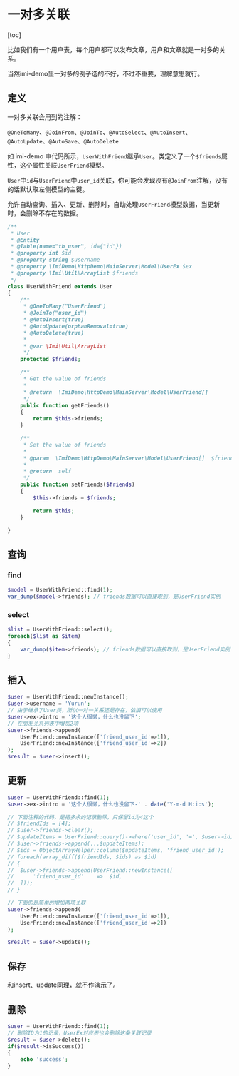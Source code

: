 # 一对多关联

[toc]

比如我们有一个用户表，每个用户都可以发布文章，用户和文章就是一对多的关系。

当然imi-demo里一对多的例子选的不好，不过不重要，理解意思就行。

## 定义

一对多关联会用到的注解：

`@OneToMany`、`@JoinFrom`、`@JoinTo`、`@AutoSelect`、`@AutoInsert`、`@AutoUpdate`、`@AutoSave`、`@AutoDelete`

如 imi-demo 中代码所示，`UserWithFriend`继承`User`。类定义了一个`$friends`属性，这个属性关联`UserFriend`模型。

`User`中`id`与`UserFriend`中`user_id`关联，你可能会发现没有`@JoinFrom`注解，没有的话默认取左侧模型的主键。

允许自动查询、插入、更新、删除时，自动处理`UserFriend`模型数据，当更新时，会删除不存在的数据。

```php
/**
 * User
 * @Entity
 * @Table(name="tb_user", id={"id"})
 * @property int $id
 * @property string $username
 * @property \ImiDemo\HttpDemo\MainServer\Model\UserEx $ex
 * @property \Imi\Util\ArrayList $friends
 */
class UserWithFriend extends User
{
	/**
	 * @OneToMany("UserFriend")
	 * @JoinTo("user_id")
	 * @AutoInsert(true)
	 * @AutoUpdate(orphanRemoval=true)
	 * @AutoDelete(true)
	 *
	 * @var \Imi\Util\ArrayList
	 */
	protected $friends;

	/**
	 * Get the value of friends
	 *
	 * @return  \ImiDemo\HttpDemo\MainServer\Model\UserFriend[]
	 */ 
	public function getFriends()
	{
		return $this->friends;
	}

	/**
	 * Set the value of friends
	 *
	 * @param  \ImiDemo\HttpDemo\MainServer\Model\UserFriend[]  $friends
	 *
	 * @return  self
	 */ 
	public function setFriends($friends)
	{
		$this->friends = $friends;

		return $this;
	}

}
```

## 查询

### find

```php
$model = UserWithFriend::find(1);
var_dump($model->friends); // friends数据可以直接取到，是UserFriend实例
```

### select

```php
$list = UserWithFriend::select();
foreach($list as $item)
{
	var_dump($item->friends); // friends数据可以直接取到，是UserFriend实例
}
```

## 插入

```php
$user = UserWithFriend::newInstance();
$user->username = 'Yurun';
// 由于继承了User类，所以一对一关系还是存在，依旧可以使用
$user->ex->intro = '这个人很懒，什么也没留下';
// 在朋友关系列表中增加2项
$user->friends->append(
	UserFriend::newInstance(['friend_user_id'=>1]), 
	UserFriend::newInstance(['friend_user_id'=>2])
);
$result = $user->insert();
```

## 更新

```php
$user = UserWithFriend::find(1);
$user->ex->intro = '这个人很懒，什么也没留下-' . date('Y-m-d H:i:s');

// 下面注释的代码，是把多余的记录删除，只保留id为4这个
// $friendIds = [4];
// $user->friends->clear();
// $updateItems = UserFriend::query()->where('user_id', '=', $user->id)->whereIn('friend_user_id', $friendIds)->select()->getArray();
// $user->friends->append(...$updateItems);
// $ids = ObjectArrayHelper::column($updateItems, 'friend_user_id');
// foreach(array_diff($friendIds, $ids) as $id)
// {
// 	$user->friends->append(UserFriend::newInstance([
// 		'friend_user_id'	=>	$id,
// 	]));
// }

// 下面的是简单的增加两项关联
$user->friends->append(
	UserFriend::newInstance(['friend_user_id'=>1]), 
	UserFriend::newInstance(['friend_user_id'=>2])
);

$result = $user->update();
```

## 保存

和insert、update同理，就不作演示了。

## 删除

```php
$user = UserWithFriend::find(1);
// 删除ID为1的记录，UserEx对应表也会删除这条关联记录
$result = $user->delete();
if($result->isSuccess())
{
	echo 'success';
}
```
